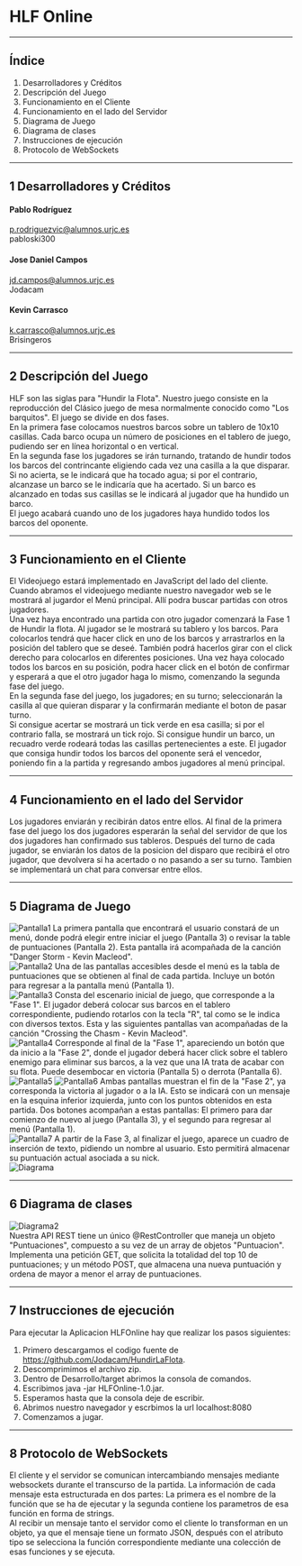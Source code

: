 ﻿# HLF Online
___
## Índice
1. Desarrolladores y Créditos
2. Descripción del Juego
3. Funcionamiento en el Cliente
4. Funcionamiento en el lado del Servidor
5. Diagrama de Juego
6. Diagrama de clases
7. Instrucciones de ejecución
8. Protocolo de WebSockets
___
## 1 Desarrolladores y Créditos
#### Pablo Rodríguez  
[p.rodriguezvic@alumnos.urjc.es](p.rodriguezvic@alumnos.urjc.es)  
pabloski300
#### Jose Daniel Campos  
[jd.campos@alumnos.urjc.es](jd.campos@alumnos.urjc.es)  
Jodacam
#### Kevin Carrasco  
[k.carrasco@alumnos.urjc.es](k.carrasco@alumnos.urjc.es)  
Brisingeros
___
## 2 Descripción del Juego
HLF son las siglas para "Hundir la Flota". Nuestro juego consiste en la reproducción del Clásico juego de mesa normalmente conocido como "Los barquitos".
El juego se divide en dos fases.  
En la primera fase colocamos nuestros barcos sobre un tablero de 10x10 casillas. Cada barco ocupa un número de posiciones en el tablero de juego, pudiendo ser en línea horizontal o en vertical.  
En la segunda fase los jugadores se irán turnando, tratando de hundir todos los barcos del contrincante eligiendo cada vez una casilla a la que disparar. Si no acierta, se le indicará que ha tocado agua; si por el contrario, alcanzase un barco se le indicaría que ha acertado. Si un barco es alcanzado en todas sus casillas se le indicará al jugador que ha hundido un barco.  
El juego acabará cuando uno de los jugadores haya hundido todos los barcos del oponente.
___
## 3 Funcionamiento en el Cliente
El Videojuego estará implementado en JavaScript del lado del cliente.  
Cuando abramos el videojuego mediante nuestro navegador web se le mostrará al jugardor el Menú principal. Allí podra buscar partidas con otros jugadores.  
Una vez haya encontrado una partida con otro jugador comenzará la Fase 1 de Hundir la flota. Al jugador se le mostrará su tablero y los barcos. Para colocarlos tendrá que hacer click en uno de los barcos y arrastrarlos en la posición del tablero que se deseé. También podrá hacerlos girar con el click derecho para colocarlos en diferentes posiciones. Una vez haya colocado todos los barcos en su posición, podra hacer click en el botón de confirmar y esperará a que el otro jugador haga lo mismo, comenzando la segunda fase del juego.  
En la segunda fase del juego, los jugadores; en su turno; seleccionarán la casilla al que quieran disparar y la confirmarán mediante el boton de pasar turno.  
Si consigue acertar se mostrará un tick verde en esa casilla; si por el contrario falla, se mostrará un tick rojo. Si consigue hundir un barco, un recuadro verde rodeará todas las casillas pertenecientes a este.
El jugador que consiga hundir todos los barcos del oponente será el vencedor, poniendo fin a la partida y regresando ambos jugadores al menú principal.
___
## 4 Funcionamiento en el lado del Servidor
Los jugadores enviarán y recibirán datos entre ellos. Al final de la primera fase del juego los dos jugadores esperarán la señal del servidor de que los dos jugadores han confirmado sus tableros.
Después del turno de cada jugador, se enviarán los datos de la posicion del disparo que recibirá el otro jugador, que devolvera si ha acertado o no pasando a ser su turno.
Tambien se implementará un chat para conversar entre ellos.
___
## 5 Diagrama de Juego
![Pantalla1](/Diagrama/Captura.PNG "Pantalla 1")
La primera pantalla que encontrará el usuario constará de un menú, donde podrá elegir entre iniciar el juego (Pantalla 3) o revisar la table de puntuaciones (Pantalla 2). Esta pantalla irá acompañada de la canción "Danger Storm - Kevin Macleod".   
![Pantalla2](/Diagrama/Captura2.PNG "Pantalla 2")
Una de las pantallas accesibles desde el menú es la tabla de puntuaciones que se obtienen al final de cada partida. Incluye un botón para regresar a la pantalla menú (Pantalla 1).   
![Pantalla3](/Diagrama/Captura3.PNG "Pantalla 3")
Consta del escenario inicial de juego, que corresponde a la "Fase 1". El jugador deberá colocar sus barcos en el tablero correspondiente, pudiendo rotarlos con la tecla "R", tal como se le indica con diversos textos. Esta y las siguientes pantallas van acompañadas de la canción "Crossing the Chasm - Kevin Macleod".   
![Pantalla4](/Diagrama/Captura4.PNG "Pantalla 4")
Corresponde al final de la "Fase 1", apareciendo un botón que da inicio a la "Fase 2", donde el jugador deberá hacer click sobre el tablero enemigo para eliminar sus barcos, a la vez que una IA trata de acabar con su flota. Puede desembocar en victoria (Pantalla 5) o derrota (Pantalla 6).   
![Pantalla5](/Diagrama/Captura5.PNG "Pantalla 5")
![Pantalla6](/Diagrama/Captura6.PNG "Pantalla 6")
Ambas pantallas muestran el fin de la "Fase 2", ya corresponda la victoria al jugador o a la IA. Esto se indicará con un mensaje en la esquina inferior izquierda, junto con los puntos obtenidos en esta partida. Dos botones acompañan a estas pantallas: El primero para dar comienzo de nuevo al juego (Pantalla 3), y el segundo para regresar al menú (Pantalla 1).   
![Pantalla7](/Diagrama/Captura7.PNG "Pantalla 7")
A partir de la Fase 3, al finalizar el juego, aparece un cuadro de inserción de texto, pidiendo un nombre al usuario. Esto permitirá almacenar su puntuación actual asociada a su nick.   
![Diagrama](/Diagrama/DiagramaJR.PNG "Diagrama")
___
## 6 Diagrama de clases
![Diagrama2](/Diagrama/Diagrama_UML.PNG "Diagrama UML")  
Nuestra API REST tiene un único @RestController que maneja un objeto "Puntuaciones", compuesto a su vez de un array de objetos "Puntuacion". Implementa una petición GET, que solicita la totalidad del top 10 de puntuaciones; y un método POST, que almacena una nueva puntuación y ordena de mayor a menor el array de puntuaciones.   
___
## 7 Instrucciones de ejecución
Para ejecutar la Aplicacion HLFOnline hay que realizar los pasos siguientes:
1. Primero descargamos el codigo fuente de https://github.com/Jodacam/HundirLaFlota.
2. Descomprimimos el archivo zip.
3. Dentro de Desarrollo/target abrimos la consola de comandos.
4. Escribimos java -jar HLFOnline-1.0.jar.
5. Esperamos hasta que la consola deje de escribir.
6. Abrimos nuestro navegador y escrbimos la url localhost:8080
7. Comenzamos a jugar.
___
## 8 Protocolo de WebSockets
El cliente y el servidor se comunican intercambiando mensajes mediante websockets durante el transcurso de la partida. La información de cada mensaje esta estructurada en dos partes:
La primera es el nombre de la función que se ha de ejecutar y la segunda contiene los parametros de esa función en forma de strings.   
Al recibir un mensaje tanto el servidor como el cliente lo transforman en un objeto, ya que el mensaje tiene un formato JSON, después con el atributo tipo se selecciona la función correspondiente mediante una colección de esas funciones y se ejecuta.